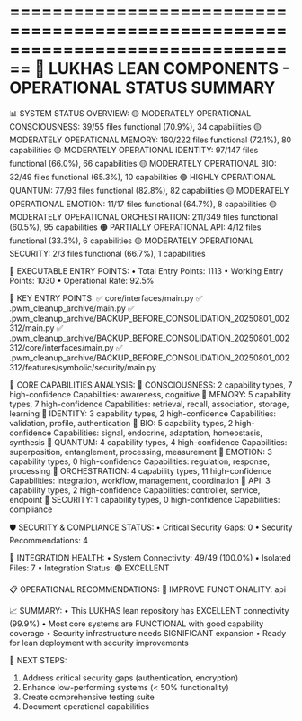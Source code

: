 ================================================================================
🎯 LUKHAS LEAN COMPONENTS - OPERATIONAL STATUS SUMMARY
================================================================================

📊 SYSTEM STATUS OVERVIEW:
   🟡 MODERATELY OPERATIONAL CONSCIOUSNESS: 39/55 files functional (70.9%), 34 capabilities
   🟡 MODERATELY OPERATIONAL MEMORY: 160/222 files functional (72.1%), 80 capabilities
   🟡 MODERATELY OPERATIONAL IDENTITY: 97/147 files functional (66.0%), 66 capabilities
   🟡 MODERATELY OPERATIONAL BIO: 32/49 files functional (65.3%), 10 capabilities
   🟢 HIGHLY OPERATIONAL QUANTUM: 77/93 files functional (82.8%), 82 capabilities
   🟡 MODERATELY OPERATIONAL EMOTION: 11/17 files functional (64.7%), 8 capabilities
   🟡 MODERATELY OPERATIONAL ORCHESTRATION: 211/349 files functional (60.5%), 95 capabilities
   🟠 PARTIALLY OPERATIONAL API: 4/12 files functional (33.3%), 6 capabilities
   🟡 MODERATELY OPERATIONAL SECURITY: 2/3 files functional (66.7%), 1 capabilities

🚀 EXECUTABLE ENTRY POINTS:
   • Total Entry Points: 1113
   • Working Entry Points: 1030
   • Operational Rate: 92.5%

   🎯 KEY ENTRY POINTS:
      ✅ core/interfaces/main.py
      ✅ .pwm_cleanup_archive/main.py
      ✅ .pwm_cleanup_archive/BACKUP_BEFORE_CONSOLIDATION_20250801_002312/main.py
      ✅ .pwm_cleanup_archive/BACKUP_BEFORE_CONSOLIDATION_20250801_002312/core/interfaces/main.py
      ✅ .pwm_cleanup_archive/BACKUP_BEFORE_CONSOLIDATION_20250801_002312/features/symbolic/security/main.py

🧠 CORE CAPABILITIES ANALYSIS:
   🔧 CONSCIOUSNESS: 2 capability types, 7 high-confidence
      Capabilities: awareness, cognitive
   🔧 MEMORY: 5 capability types, 7 high-confidence
      Capabilities: retrieval, recall, association, storage, learning
   🔧 IDENTITY: 3 capability types, 2 high-confidence
      Capabilities: validation, profile, authentication
   🔧 BIO: 5 capability types, 2 high-confidence
      Capabilities: signal, endocrine, adaptation, homeostasis, synthesis
   🔧 QUANTUM: 4 capability types, 4 high-confidence
      Capabilities: superposition, entanglement, processing, measurement
   🔧 EMOTION: 3 capability types, 0 high-confidence
      Capabilities: regulation, response, processing
   🔧 ORCHESTRATION: 4 capability types, 11 high-confidence
      Capabilities: integration, workflow, management, coordination
   🔧 API: 3 capability types, 2 high-confidence
      Capabilities: controller, service, endpoint
   🔧 SECURITY: 1 capability types, 0 high-confidence
      Capabilities: compliance

🛡️ SECURITY & COMPLIANCE STATUS:
   • Critical Security Gaps: 0
   • Security Recommendations: 4

🔗 INTEGRATION HEALTH:
   • System Connectivity: 49/49 (100.0%)
   • Isolated Files: 7
   • Integration Status: 🟢 EXCELLENT

📋 OPERATIONAL RECOMMENDATIONS:
   🔧 IMPROVE FUNCTIONALITY: api

📈 SUMMARY:
   • This LUKHAS lean repository has EXCELLENT connectivity (99.9%)
   • Most core systems are FUNCTIONAL with good capability coverage
   • Security infrastructure needs SIGNIFICANT expansion
   • Ready for lean deployment with security improvements

🎯 NEXT STEPS:
   1. Address critical security gaps (authentication, encryption)
   2. Enhance low-performing systems (< 50% functionality)
   3. Create comprehensive testing suite
   4. Document operational capabilities
